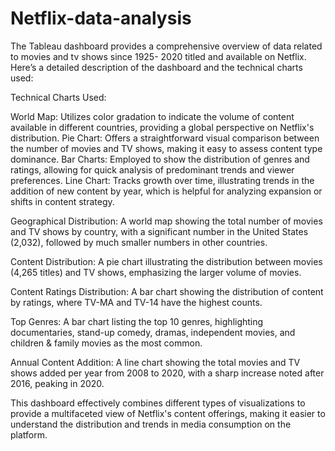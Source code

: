 # Netflix-data-analysis

The Tableau dashboard provides a comprehensive overview of data related to movies and tv shows since 1925- 2020 titled and available on Netflix. Here’s a detailed description of the dashboard and the technical charts used:

Technical Charts Used:

World Map: Utilizes color gradation to indicate the volume of content available in different countries, providing a global perspective on Netflix's distribution.
Pie Chart: Offers a straightforward visual comparison between the number of movies and TV shows, making it easy to assess content type dominance.
Bar Charts: Employed to show the distribution of genres and ratings, allowing for quick analysis of predominant trends and viewer preferences.
Line Chart: Tracks growth over time, illustrating trends in the addition of new content by year, which is helpful for analyzing expansion or shifts in content strategy.

Geographical Distribution:
A world map showing the total number of movies and TV shows by country, with a significant number in the United States (2,032), followed by much smaller numbers in other countries.

Content Distribution:
A pie chart illustrating the distribution between movies (4,265 titles) and TV shows, emphasizing the larger volume of movies.

Content Ratings Distribution:
A bar chart showing the distribution of content by ratings, where TV-MA and TV-14 have the highest counts.

Top Genres:
A bar chart listing the top 10 genres, highlighting documentaries, stand-up comedy, dramas, independent movies, and children & family movies as the most common.

Annual Content Addition:
A line chart showing the total movies and TV shows added per year from 2008 to 2020, with a sharp increase noted after 2016, peaking in 2020.

This dashboard effectively combines different types of visualizations to provide a multifaceted view of Netflix's content offerings, making it easier to understand the distribution and trends in media consumption on the platform.
